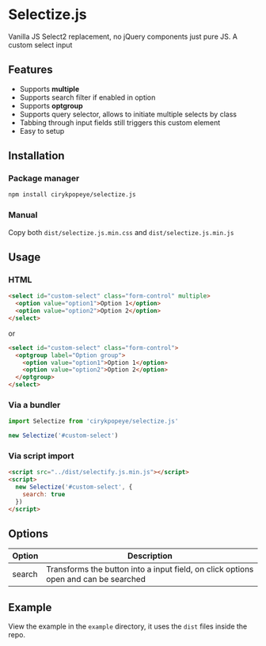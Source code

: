 # Selectize.js
Vanilla JS Select2 replacement, no jQuery components just pure JS.
A custom select input

## Features
- Supports **multiple**
- Supports search filter if enabled in option
- Supports **optgroup**
- Supports query selector, allows to initiate multiple selects by class
- Tabbing through input fields still triggers this custom element
- Easy to setup

## Installation
### Package manager
```bash
npm install cirykpopeye/selectize.js
```
### Manual
Copy both `dist/selectize.js.min.css` and `dist/selectize.js.min.js`

## Usage
### HTML
```html
<select id="custom-select" class="form-control" multiple>
  <option value="option1">Option 1</option>
  <option value="option2">Option 2</option>
</select>
```
or
```html
<select id="custom-select" class="form-control">
  <optgroup label="Option group">
    <option value="option1">Option 1</option>
    <option value="option2">Option 2</option>
  </optgroup>
</select>
```
### Via a bundler
```js
import Selectize from 'cirykpopeye/selectize.js'

new Selectize('#custom-select')
```

### Via script import

```html
<script src="../dist/selectify.js.min.js"></script>
<script>
  new Selectize('#custom-select', {
    search: true
  })
</script>
```

## Options
| Option | Description |
| ------ | ----------- |
| search | Transforms the button into a input field, on click options open and can be searched |

## Example
View the example in the `example` directory, it uses the `dist` files inside the repo.
